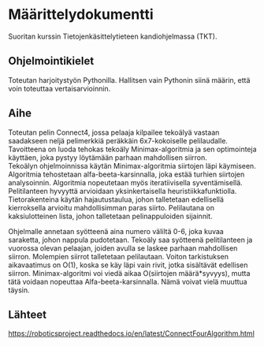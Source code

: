 # Määrittelydokumentti
Suoritan kurssin Tietojenkäsittelytieteen kandiohjelmassa (TKT).
## Ohjelmointikielet
Toteutan harjoitystyön Pythonilla. Hallitsen vain Pythonin siinä määrin, että voin toteuttaa vertaisarvioinnin.  
## Aihe
Toteutan pelin Connect4, jossa pelaaja kilpailee tekoälyä vastaan saadakseen neljä pelimerkkiä peräkkäin 6x7-kokoiselle pelilaudalle.
Tavoitteena on luoda tehokas tekoäly Minimax-algoritmia ja sen optimointeja käyttäen, joka pystyy löytämään parhaan mahdollisen siirron.  
Tekoälyn ohjelmoinnissa käytän Minimax-algoritmia siirtojen läpi käymiseen. Algoritmia tehostetaan alfa-beeta-karsinnalla, joka estää turhien siirtojen analysoinnin. Algoritmia nopeutetaan myös iteratiivisella syventämisellä. 
Pelitilanteen hyvyyttä arvioidaan yksinkertaisella heuristiikkafunktiolla.
Tietorakenteina käytän hajautustaulua, johon talletetaan edellisellä kierroksella arvioitu mahdollisimman paras siirto. Pelilautana on kaksiulotteinen lista, johon talletetaan pelinappuloiden sijainnit.

Ohjelmalle annetaan syötteenä aina numero väliltä 0-6, joka kuvaa saraketta, johon nappula pudotetaan. Tekoäly saa syötteenä pelitilanteen ja vuorossa olevan pelaajan, joiden avulla se laskee parhaan mahdollisen siirron. Molempien siirrot talletetaan pelilautaan.
Voiton tarkistuksen aikavaatimus on O(1), koska se käy läpi vain rivit, jotka sisältävät edellisen siirron.
Minimax-algoritmi voi viedä aikaa O(siirtojen määrä*syvyys), mutta tätä voidaan nopeuttaa Alfa-beeta-karsinnalla. Nämä voivat vielä muuttua täysin.

## Lähteet
https://roboticsproject.readthedocs.io/en/latest/ConnectFourAlgorithm.html




